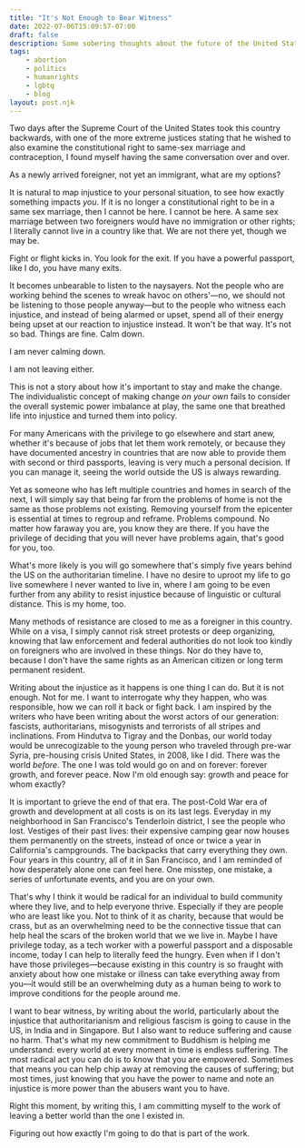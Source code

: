 ```yaml
---
title: "It's Not Enough to Bear Witness"
date: 2022-07-06T15:09:57-07:00
draft: false
description: Some sobering thoughts about the future of the United States, and how I hope to deal with the mess.
tags: 
    - abortion
    - politics
    - humanrights
    - lgbtq
    - blog
layout: post.njk
---
```

Two days after the Supreme Court of the United States took this country backwards, with one of the more extreme justices stating that he wished to also examine the constitutional right to same-sex marriage and contraception, I found myself having the same conversation over and over.

As a newly arrived foreigner, not yet an immigrant, what are my options?

It is natural to map injustice to your personal situation, to see how exactly something impacts _you_. If it is no longer a constitutional right to be in a same sex marriage, then I cannot be here. I cannot be here. A same sex marriage between two foreigners would have no immigration or other rights; I literally cannot live in a country like that. We are not there yet, though we may be. 

Fight or flight kicks in. You look for the exit. If you have a powerful passport, like I do, you have many exits. 

It becomes unbearable to listen to the naysayers. Not the people who are working behind the scenes to wreak havoc on others'—no, we should not be listening to those people anyway—but to the people who witness each injustice, and instead of being alarmed or upset, spend all of their energy being upset at our reaction to injustice instead. It won't be that way. It's not so bad. Things are fine. Calm down. 

I am never calming down.

I am not leaving either.

This is not a story about how it's important to stay and make the change. The individualistic concept of making change _on your own_ fails to consider the overall systemic power imbalance at play, the same one that breathed life into injustice and turned them into policy. 

For many Americans with the privilege to go elsewhere and start anew, whether it's because of jobs that let them work remotely, or because they have documented ancestry in countries that are now able to provide them with second or third passports, leaving is very much a personal decision. If you can manage it, seeing the world outside the US is always rewarding. 

Yet as someone who has left multiple countries and homes in search of the next, I will simply say that being far from the problems of home is not the same as those problems not existing. Removing yourself from the epicenter is essential at times to regroup and reframe. Problems compound. No matter how faraway you are, you know they are there. If you have the privilege of deciding that you will never have problems again, that's good for you, too. 

What's more likely is you will go somewhere that's simply five years behind the US on the authoritarian timeline. I have no desire to uproot my life to go live somewhere I never wanted to live in, where I am going to be even further from any ability to resist injustice because of linguistic or cultural distance. This is my home, too.

Many methods of resistance are closed to me as a foreigner in this country. While on a visa, I simply cannot risk street protests or deep organizing, knowing that law enforcement and federal authorities do not look too kindly on foreigners who are involved in these things. Nor do they have to, because I don't have the same rights as an American citizen or long term permanent resident.

Writing about the injustice as it happens is one thing I can do. But it is not enough. Not for me. I want to interrogate why they happen, who was responsible, how we can roll it back or fight back. I am inspired by the writers who have been writing about the worst actors of our generation: fascists, authoritarians, misogynists and terrorists of all stripes and inclinations. From Hindutva to Tigray and the Donbas, our world today would be unrecogizable to the young person who traveled through pre-war Syria, pre-housing crisis United States, in 2008, like I did. There was the world _before_. The one I was told would go on and on forever: forever growth, and forever peace. Now I'm old enough say: growth and peace for whom exactly?  

It is important to grieve the end of that era. The post-Cold War era of growth and development at all costs is on its last legs. Everyday in my neighborhood in San Francisco's Tenderloin district, I see the people who lost. Vestiges of their past lives: their expensive camping gear now houses them permanently on the streets, instead of once or twice a year in California's campgrounds. The backpacks that carry everything they own. Four years in this country, all of it in San Francisco, and I am reminded of how desperately alone one can feel here. One misstep, one mistake, a series of unfortunate events, and you are on your own.  

That's why I think it would be radical for an individual to build community where they live, and to help everyone thrive. Especially if they are people who are least like you. Not to think of it as charity, because that would be crass, but as an overwhelming need to be the connective tissue that can help heal the scars of the broken world that we we live in. Maybe I have privilege today, as a tech worker with a powerful passport and a disposable income, today I can help to literally feed the hungry. Even when if I don't have those privileges—because existing in this country is so fraught with anxiety about how one mistake or illness can take everything away from you—it would still be an overwhelming duty as a human being to work to improve conditions for the people around me.

I want to bear witness, by writing about the world, particularly about the injustice that authoritarianism and religious fascism is going to cause in the US, in India and in Singapore. But I also want to reduce suffering and cause no harm. That's what my new commitment to Buddhism is helping me understand: every world at every moment in time is endless suffering. The most radical act you can do is to know that you are empowered. Sometimes that means you can help chip away at removing the causes of suffering; but most times, just knowing that you have the power to name and note an injustice is more power than the abusers want you to have. 

Right this moment, by writing this, I am committing myself to the work of leaving a better world than the one I existed in. 

Figuring out how exactly I'm going to do that is part of the work.